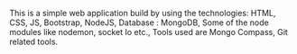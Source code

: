 This is a simple web application build by using the technologies:
HTML, CSS, JS,
Bootstrap,
NodeJS,
Database : MongoDB,
Some of the node modules like nodemon, socket Io etc.,
Tools used are Mongo Compass, Git related tools.
